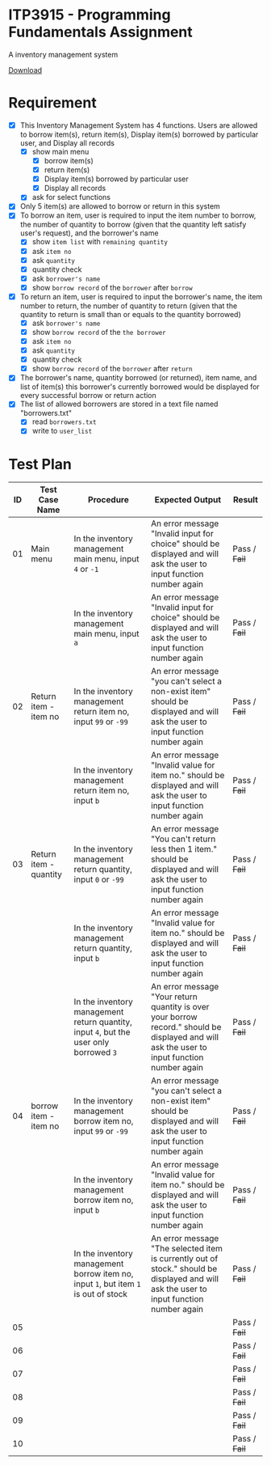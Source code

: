 # ITP3915 - Programming Fundamentals Assignment
A inventory management system

[Download](https://github.com/alan67160/ITP3915Assignment)

# Requirement
- [x] This Inventory Management System has 4 functions. Users are allowed to borrow item(s), return item(s), Display item(s) borrowed by particular user, and Display all records
  - [x] show main menu
    - [x] borrow item(s)
    - [x] return item(s)
    - [x] Display item(s) borrowed by particular user
    - [x] Display all records
  - [x] ask for select functions
- [x] Only 5 item(s) are allowed to borrow or return in this system
- [x] To borrow an item, user is required to input the item number to borrow, the number of quantity to borrow (given that the quantity left satisfy user's request), and the borrower's name
  - [x] show `item list` with `remaining quantity`
  - [x] ask `item no`
  - [x] ask `quantity`
  - [x] quantity check
  - [x] ask `borrower's name`
  - [x] show `borrow record` of the `borrower` after `borrow`
- [x] To return an item, user is required to input the borrower's name, the item number to return, the number of quantity to return (given that the quantity to return is small than or equals to the quantity borrowed)
  - [x] ask `borrower's name`
  - [x] show `borrow record` of the `the borrower`
  - [x] ask `item no`
  - [x] ask `quantity`
  - [x] quantity check
  - [x] show `borrow record` of the `borrower` after `return`
- [x] The borrower's name, quantity borrowed (or returned), item name, and list of item(s) this borrower's currently borrowed would be displayed for every successful borrow or return action
- [x] The list of allowed borrowers are stored in a text file named "borrowers.txt"
  - [x] read `borrowers.txt`
  - [x] write to `user_list`

# Test Plan
| ID   | Test Case Name  | Procedure | Expected Output | Result |
| :--: | --------------- | --------- | --------------- | ------ |
| 01 | Main menu | In the inventory management main menu, input `4` or `-1` | An error message "Invalid input for choice" should be displayed and will ask the user to input function number again | Pass / ~~Fail~~ |
|  |  | In the inventory management main menu, input `a` | An error message "Invalid input for choice" should be displayed and will ask the user to input function number again | Pass / ~~Fail~~ |
| 02 | Return item - item no | In the inventory management return item no, input `99` or `-99` | An error message "you can't select a non-exist item" should be displayed and will ask the user to input function number again | Pass / ~~Fail~~ |
|  |  | In the inventory management return item no, input `b` | An error message "Invalid value for item no." should be displayed and will ask the user to input function number again | Pass / ~~Fail~~ |
| 03 | Return item - quantity | In the inventory management return quantity, input `0` or `-99` | An error message "You can't return less then 1 item." should be displayed and will ask the user to input function number again | Pass / ~~Fail~~ |
|  |  | In the inventory management return quantity, input `b` | An error message "Invalid value for item no." should be displayed and will ask the user to input function number again | Pass / ~~Fail~~ |
|  |  | In the inventory management return quantity, input `4`, but the user only borrowed `3` | An error message "Your return quantity is over your borrow record." should be displayed and will ask the user to input function number again | Pass / ~~Fail~~ |
| 04 | borrow item - item no | In the inventory management borrow item no, input `99` or `-99` | An error message "you can't select a non-exist item" should be displayed and will ask the user to input function number again | Pass / ~~Fail~~ |
|  |  | In the inventory management borrow item no, input `b` | An error message "Invalid value for item no." should be displayed and will ask the user to input function number again | Pass / ~~Fail~~ |
|  |  | In the inventory management borrow item no, input `1`, but item `1` is out of stock  | An error message "The selected item is currently out of stock." should be displayed and will ask the user to input function number again | Pass / ~~Fail~~ |
| 05 |  |  |  | Pass / ~~Fail~~ |
| 06 |  |  |  | Pass / ~~Fail~~ |
| 07 |  |  |  | Pass / ~~Fail~~ |
| 08 |  |  |  | Pass / ~~Fail~~ |
| 09 |  |  |  | Pass / ~~Fail~~ |
| 10 |  |  |  | Pass / ~~Fail~~ |
